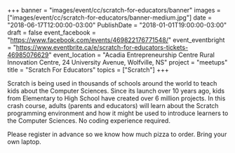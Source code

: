 +++
banner = "images/event/cc/scratch-for-educators/banner"
images = ["images/event/cc/scratch-for-educators/banner-medium.jpg"]
date = "2018-06-17T12:00:00-03:00"
PublishDate = "2018-01-01T19:00:00-03:00"
draft = false
event_facebook = "https://www.facebook.com/events/469822176771548/"
event_eventbright = "https://www.eventbrite.ca/e/scratch-for-educators-tickets-46985076629"
event_location = "Acadia Entrepreneurship Centre Rural Innovation Centre, 24 University Avenue, Wolfville, NS"
project = "meetups"
title = "Scratch For Educators"
topics = ["Scratch"]
+++

Scratch is being used in thousands of schools around the world to teach kids about the Computer Sciences.  Since its launch over 10 years ago, kids from Elementary to High School have created over 6 million projects.  In this crash course, adults (parents and educators) will learn about the Scratch programming environment and how it might be used to introduce learners to the Computer Sciences.  No coding experience required.  

Please register in advance so we know how much pizza to order.  Bring your own laptop.